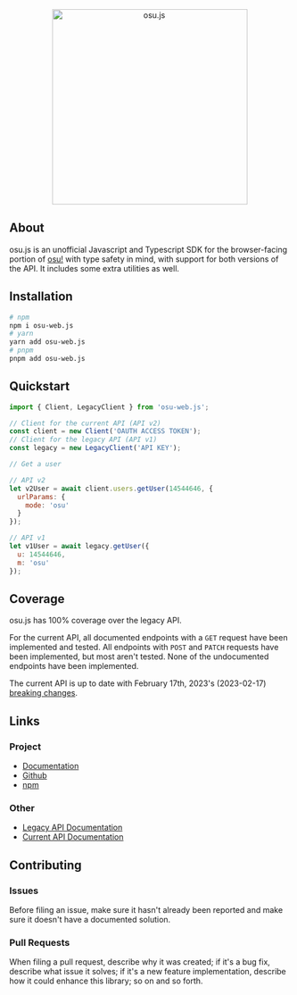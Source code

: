 <div align="center">
  <img src="https://i.imgur.com/eFERZWb.png" width="350" alt="osu.js" />
</div>

## About

osu.js is an unofficial Javascript and Typescript SDK for the browser-facing portion of [osu!](https://osu.ppy.sh/home) with type safety in mind, with support for both versions of the API. It includes some extra utilities as well.

## Installation

```bash
# npm
npm i osu-web.js
# yarn
yarn add osu-web.js
# pnpm
pnpm add osu-web.js
```

## Quickstart

```js
import { Client, LegacyClient } from 'osu-web.js';

// Client for the current API (API v2)
const client = new Client('OAUTH ACCESS TOKEN');
// Client for the legacy API (API v1)
const legacy = new LegacyClient('API KEY');

// Get a user

// API v2
let v2User = await client.users.getUser(14544646, {
  urlParams: {
    mode: 'osu'
  }
});

// API v1
let v1User = await legacy.getUser({
  u: 14544646,
  m: 'osu'
});
```

## Coverage

osu.js has 100% coverage over the legacy API.

For the current API, all documented endpoints with a `GET` request have been implemented and tested. All endpoints with `POST` and `PATCH` requests have been implemented, but most aren't tested. None of the undocumented endpoints have been implemented.

The current API is up to date with February 17th, 2023's (2023-02-17) [breaking changes](https://osu.ppy.sh/docs/index.html#breaking-changes).

## Links

### Project

- [Documentation](https://osujs.mario564.com)
- [Github](https://github.com/L-Mario564/osu.js)
- [npm](https://www.npmjs.com/package/osu-web.js)

### Other

- [Legacy API Documentation](https://github.com/ppy/osu-api/wiki)
- [Current API Documentation](https://osu.ppy.sh/docs/index.html)

## Contributing

### Issues

Before filing an issue, make sure it hasn't already been reported and make sure it doesn't have a documented solution.

### Pull Requests

When filing a pull request, describe why it was created; if it's a bug fix, describe what issue it solves; if it's a new feature implementation, describe how it could enhance this library; so on and so forth.
